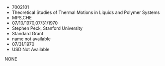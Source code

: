 * 7002101
* Theoretical Studies of Thermal Motions in Liquids and       Polymer Systems
* MPS,CHE
* 07/10/1970,07/31/1970
* Stephen Peck, Stanford University
* Standard Grant
*   name not available
* 07/31/1970
* USD Not Available

NONE